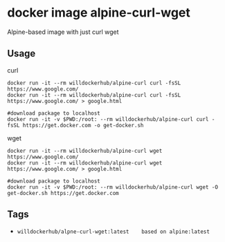 # docker image alpine-curl-wget
Alpine-based image with just curl wget

## Usage
curl
```shell
docker run -it --rm willdockerhub/alpine-curl curl -fsSL https://www.google.com/
docker run -it --rm willdockerhub/alpine-curl curl -fsSL https://www.google.com/ > google.html

#download package to localhost
docker run -it -v $PWD:/root: --rm willdockerhub/alpine-curl curl -fsSL https://get.docker.com -o get-docker.sh
```
wget
```
docker run -it --rm willdockerhub/alpine-curl wget https://www.google.com/
docker run -it --rm willdockerhub/alpine-curl wget https://www.google.com/ > google.html

#download package to localhost
docker run -it -v $PWD:/root: --rm willdockerhub/alpine-curl wget -O get-docker.sh https://get.docker.com 
```

## Tags

* `willdockerhub/alpne-curl-wget:latest    based on alpine:latest`